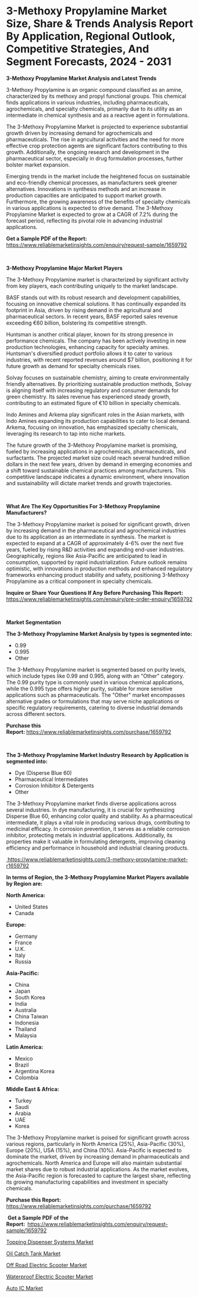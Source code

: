 <p><h1>3-Methoxy Propylamine Market Size, Share & Trends Analysis Report By Application, Regional Outlook, Competitive Strategies, And Segment Forecasts, 2024 - 2031</h1></p><p><strong>3-Methoxy Propylamine Market Analysis and Latest Trends</strong></p>
<p><p>3-Methoxy Propylamine is an organic compound classified as an amine, characterized by its methoxy and propyl functional groups. This chemical finds applications in various industries, including pharmaceuticals, agrochemicals, and specialty chemicals, primarily due to its utility as an intermediate in chemical synthesis and as a reactive agent in formulations.</p><p>The 3-Methoxy Propylamine Market is projected to experience substantial growth driven by increasing demand for agrochemicals and pharmaceuticals. The rise in agricultural activities and the need for more effective crop protection agents are significant factors contributing to this growth. Additionally, the ongoing research and development in the pharmaceutical sector, especially in drug formulation processes, further bolster market expansion.</p><p>Emerging trends in the market include the heightened focus on sustainable and eco-friendly chemical processes, as manufacturers seek greener alternatives. Innovations in synthesis methods and an increase in production capacities are anticipated to support market growth. Furthermore, the growing awareness of the benefits of specialty chemicals in various applications is expected to drive demand. The 3-Methoxy Propylamine Market is expected to grow at a CAGR of 7.2% during the forecast period, reflecting its pivotal role in advancing industrial applications.</p></p>
<p><strong>Get a Sample PDF of the Report:&nbsp;</strong> <a href="https://www.reliablemarketinsights.com/enquiry/request-sample/1659792?utm_campaign=1789&utm_medium=2&utm_source=Github&utm_content=ia&utm_term=09122024&utm_id=3-methoxy-propylamine">https://www.reliablemarketinsights.com/enquiry/request-sample/1659792</a></p>
<p>&nbsp;</p>
<p><strong>3-Methoxy Propylamine Major Market Players</strong></p>
<p><p>The 3-Methoxy Propylamine market is characterized by significant activity from key players, each contributing uniquely to the market landscape. </p><p>BASF stands out with its robust research and development capabilities, focusing on innovative chemical solutions. It has continually expanded its footprint in Asia, driven by rising demand in the agricultural and pharmaceutical sectors. In recent years, BASF reported sales revenue exceeding €60 billion, bolstering its competitive strength.</p><p>Huntsman is another critical player, known for its strong presence in performance chemicals. The company has been actively investing in new production technologies, enhancing capacity for specialty amines. Huntsman's diversified product portfolio allows it to cater to various industries, with recent reported revenues around $7 billion, positioning it for future growth as demand for specialty chemicals rises.</p><p>Solvay focuses on sustainable chemistry, aiming to create environmentally friendly alternatives. By prioritizing sustainable production methods, Solvay is aligning itself with increasing regulatory and consumer demands for green chemistry. Its sales revenue has experienced steady growth, contributing to an estimated figure of €10 billion in specialty chemicals.</p><p>Indo Amines and Arkema play significant roles in the Asian markets, with Indo Amines expanding its production capabilities to cater to local demand. Arkema, focusing on innovation, has emphasized specialty chemicals, leveraging its research to tap into niche markets.</p><p>The future growth of the 3-Methoxy Propylamine market is promising, fueled by increasing applications in agrochemicals, pharmaceuticals, and surfactants. The projected market size could reach several hundred million dollars in the next few years, driven by demand in emerging economies and a shift toward sustainable chemical practices among manufacturers. This competitive landscape indicates a dynamic environment, where innovation and sustainability will dictate market trends and growth trajectories.</p></p>
<p>&nbsp;</p>
<p><strong>What Are The Key Opportunities For 3-Methoxy Propylamine Manufacturers?</strong></p>
<p><p>The 3-Methoxy Propylamine market is poised for significant growth, driven by increasing demand in the pharmaceutical and agrochemical industries due to its application as an intermediate in synthesis. The market is expected to expand at a CAGR of approximately 4-6% over the next five years, fueled by rising R&D activities and expanding end-user industries. Geographically, regions like Asia-Pacific are anticipated to lead in consumption, supported by rapid industrialization. Future outlook remains optimistic, with innovations in production methods and enhanced regulatory frameworks enhancing product stability and safety, positioning 3-Methoxy Propylamine as a critical component in specialty chemicals.</p></p>
<p><strong>Inquire or Share Your Questions If Any Before Purchasing This Report:</strong> <a href="https://www.reliablemarketinsights.com/enquiry/pre-order-enquiry/1659792?utm_campaign=1789&utm_medium=2&utm_source=Github&utm_content=ia&utm_term=09122024&utm_id=3-methoxy-propylamine">https://www.reliablemarketinsights.com/enquiry/pre-order-enquiry/1659792</a></p>
<p>&nbsp;</p>
<p><strong>Market Segmentation</strong></p>
<p><strong>The 3-Methoxy Propylamine Market Analysis by types is segmented into:</strong></p>
<p><ul><li>0.99</li><li>0.995</li><li>Other</li></ul></p>
<p><p>The 3-Methoxy Propylamine market is segmented based on purity levels, which include types like 0.99 and 0.995, along with an "Other" category. The 0.99 purity type is commonly used in various chemical applications, while the 0.995 type offers higher purity, suitable for more sensitive applications such as pharmaceuticals. The "Other" market encompasses alternative grades or formulations that may serve niche applications or specific regulatory requirements, catering to diverse industrial demands across different sectors.</p></p>
<p><strong>Purchase this Report:&nbsp;</strong><a href="https://www.reliablemarketinsights.com/purchase/1659792?utm_campaign=1789&utm_medium=2&utm_source=Github&utm_content=ia&utm_term=09122024&utm_id=3-methoxy-propylamine">https://www.reliablemarketinsights.com/purchase/1659792</a></p>
<p>&nbsp;</p>
<p><strong>The 3-Methoxy Propylamine Market Industry Research by Application is segmented into:</strong></p>
<p><ul><li>Dye (Disperse Blue 60)</li><li>Pharmaceutical Intermediates</li><li>Corrosion Inhibitor & Detergents</li><li>Other</li></ul></p>
<p><p>The 3-Methoxy Propylamine market finds diverse applications across several industries. In dye manufacturing, it is crucial for synthesizing Disperse Blue 60, enhancing color quality and stability. As a pharmaceutical intermediate, it plays a vital role in producing various drugs, contributing to medicinal efficacy. In corrosion prevention, it serves as a reliable corrosion inhibitor, protecting metals in industrial applications. Additionally, its properties make it valuable in formulating detergents, improving cleaning efficiency and performance in household and industrial cleaning products.</p></p>
<p><a href="https://www.reliablemarketinsights.com/3-methoxy-propylamine-market-r1659792?utm_campaign=1789&utm_medium=2&utm_source=Github&utm_content=ia&utm_term=09122024&utm_id=3-methoxy-propylamine">&nbsp;https://www.reliablemarketinsights.com/3-methoxy-propylamine-market-r1659792</a></p>
<p><strong>In terms of Region, the 3-Methoxy Propylamine Market Players available by Region are:</strong></p>
<p>
    <p> <strong> North America: </strong>
        <ul>
            <li>United States</li>
            <li>Canada</li>
        </ul>
        </p> 
    <p> <strong> Europe: </strong>
        <ul>
            <li>Germany</li>
            <li>France</li>
            <li>U.K.</li>
            <li>Italy</li>
            <li>Russia</li>
        </ul>
        </p> 
    <p> <strong> Asia-Pacific: </strong>
        <ul>
            <li>China</li>
            <li>Japan</li>
            <li>South Korea</li>
            <li>India</li>
            <li>Australia</li>
            <li>China Taiwan</li>
            <li>Indonesia</li>
            <li>Thailand</li>
            <li>Malaysia</li>
        </ul>
        </p> 
    <p> <strong> Latin America: </strong>
        <ul>
            <li>Mexico</li>
            <li>Brazil</li>
            <li>Argentina Korea</li>
            <li>Colombia</li>
        </ul>
        </p> 
    <p> <strong> Middle East & Africa: </strong>
        <ul>
            <li>Turkey</li>
            <li>Saudi</li>
            <li>Arabia</li>
            <li>UAE</li>
            <li>Korea</li>
        </ul>
    </p>
    </p>
<p><p>The 3-Methoxy Propylamine market is poised for significant growth across various regions, particularly in North America (25%), Asia-Pacific (30%), Europe (20%), USA (15%), and China (10%). Asia-Pacific is expected to dominate the market, driven by increasing demand in pharmaceuticals and agrochemicals. North America and Europe will also maintain substantial market shares due to robust industrial applications. As the market evolves, the Asia-Pacific region is forecasted to capture the largest share, reflecting its growing manufacturing capabilities and investment in specialty chemicals.</p></p>
<p><strong>Purchase this Report: </strong><a href="https://www.reliablemarketinsights.com/purchase/1659792?utm_campaign=1789&utm_medium=2&utm_source=Github&utm_content=ia&utm_term=09122024&utm_id=3-methoxy-propylamine">https://www.reliablemarketinsights.com/purchase/1659792</a></p>
<p>&nbsp;<strong>Get a Sample PDF of the Report:&nbsp;&nbsp;</strong><a href="https://www.reliablemarketinsights.com/enquiry/request-sample/1659792?utm_campaign=1789&utm_medium=2&utm_source=Github&utm_content=ia&utm_term=09122024&utm_id=3-methoxy-propylamine">https://www.reliablemarketinsights.com/enquiry/request-sample/1659792</a></p>
<p><strong></strong></p>
<p><p><a href="https://github.com/marlanamarvn/Market-Research-Report-List-1/blob/main/topping-dispenser-systems-market.md?utm_campaign=1789&utm_medium=2&utm_source=Github&utm_content=ia&utm_term=09122024&utm_id=3-methoxy-propylamine">Topping Dispenser Systems Market</a></p><p><a href="https://www.linkedin.com/pulse/oil-catch-tank-market-size-type-product-global-industry-analysis-xwyef?utm_campaign=1789&utm_medium=2&utm_source=Github&utm_content=ia&utm_term=09122024&utm_id=3-methoxy-propylamine">Oil Catch Tank Market</a></p><p><a href="https://www.linkedin.com/pulse/understanding-surging-off-road-electric-scooter-market-111-cagr-l4cof?utm_campaign=1789&utm_medium=2&utm_source=Github&utm_content=ia&utm_term=09122024&utm_id=3-methoxy-propylamine">Off Road Electric Scooter Market</a></p><p><a href="https://www.linkedin.com/pulse/in-depth-evaluation-waterproof-electric-scooter-market-amacro-mcizf?utm_campaign=1789&utm_medium=2&utm_source=Github&utm_content=ia&utm_term=09122024&utm_id=3-methoxy-propylamine">Waterproof Electric Scooter Market</a></p><p><a href="https://www.linkedin.com/pulse/comprehensive-auto-ic-market-size-report-2024-2031-application-a9tof?utm_campaign=1789&utm_medium=2&utm_source=Github&utm_content=ia&utm_term=09122024&utm_id=3-methoxy-propylamine">Auto IC Market</a></p></p>